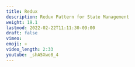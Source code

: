 ```yaml
---
title: Redux
description: Redux Pattern for State Management
weight: 19.1
lastmod: 2022-02-22T11:11:30-09:00
draft: false
vimeo:
emoji: ⚛️
video_length: 2:33
youtube: _shA5Xwe8_4
---
```

